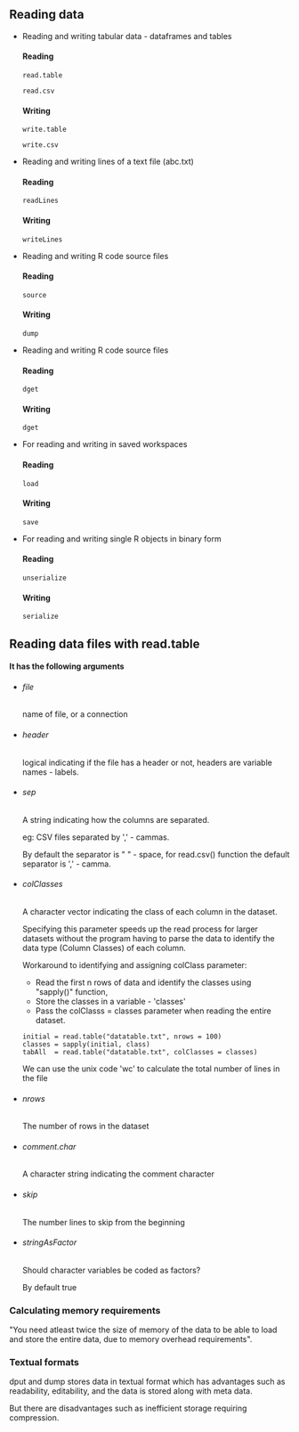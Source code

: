 ## Reading data 
* Reading and writing tabular data - dataframes and tables
    #### Reading
    ```
    read.table
    ```
    ```
    read.csv
    ```
    
    #### Writing
    ```
    write.table
    ```
    ```
    write.csv
    ```

* Reading and writing lines of a text file (abc.txt)
    #### Reading
    ```
    readLines
    ```
    
    #### Writing
    ```
    writeLines
    ```

* Reading and writing R code source files 
    #### Reading
    ```
    source 
    ```
    
    #### Writing
    ```
    dump 
    ```
    
* Reading and writing R code source files 
    #### Reading 
    ``` 
    dget
    ```
    
    #### Writing 
    ``` 
    dget
    ```
    
* For reading and writing in saved workspaces 
    #### Reading 
    ```
    load
    ```
    
    #### Writing 
    ```
    save
    ```

* For reading and writing single R objects in binary form 
    
    #### Reading 
    ``` 
    unserialize 
    ```
    
    #### Writing 
    ``` 
    serialize
    ```

## Reading data files with read.table 
#### It has the following arguments 
* ###### file
    
    name of file, or a connection 

* ###### header 

    logical indicating if the file has a header or not, headers are variable names - labels. 

* ###### sep

    A string indicating how the columns are separated. 
    
    eg: CSV files separated by ',' - cammas.
    
    By default the separator is " " - space, for read.csv() function the default separator is ',' - camma. 
    
* ###### colClasses 
    
    A character vector indicating the class of each column in the dataset.
    
    Specifying this parameter speeds up the read process for larger datasets without the program having to parse the data to identify the data type (Column Classes) of each column.
    
    Workaround to identifying and assigning colClass parameter: 
    
    * Read the first n rows of data and identify the classes using "sapply()" function,
    * Store the classes in a variable - 'classes'
    * Pass the colClasss = classes parameter when reading the entire dataset.
    
    ```
    initial = read.table("datatable.txt", nrows = 100)
    classes = sapply(initial, class)
    tabAll  = read.table("datatable.txt", colClasses = classes)
    ```
    
    We can use the unix code 'wc' to calculate the total number of lines in the file
    
* ###### nrows 

    The number of rows in the dataset 
    
* ###### comment.char 

    A character string indicating the comment character 

* ###### skip 

    The number lines to skip from the beginning 
    
* ###### stringAsFactor 
    
    Should character variables be coded as factors? 
    
    By default true 
    
### Calculating memory requirements 

"You need atleast twice the size of memory of the data to be able to load and store the entire data, due to memory overhead requirements".

### Textual formats 

dput and dump stores data in textual format which has advantages such as readability, editability, and the data is stored along with meta data.
    
But there are disadvantages such as inefficient storage requiring compression.


